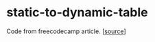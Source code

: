 # static-to-dynamic-table

Code from freecodecamp article. [[source](https://www.freecodecamp.org/news/convert-html-table-to-dynamic-javascript-data-grid/)]
